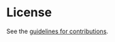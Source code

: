 # License

See the
[guidelines for contributions](https://github.com/core-wg/oscore-key-update/blob/main/CONTRIBUTING.md).

